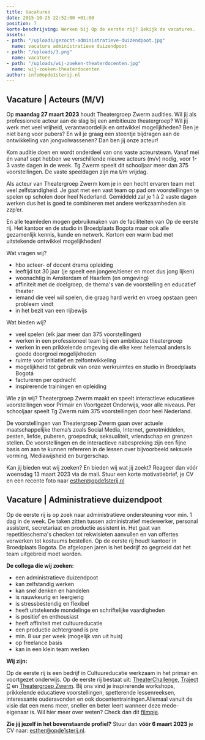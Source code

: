 ```yaml
---
title: Vacatures
date: 2015-10-25 22:52:00 +01:00
position: 7
korte-beschrijving: Werken bij Op de eerste rij? Bekijk de vacatures.
assets:
- path: "/uploads/gezocht-administratieve-duizendpoot.jpg"
  name: vacature administratieve duizendpoot
- path: "/uploads/3.png"
  name: vacature
- path: "/uploads/wij-zoeken-theaterdocenten.jpg"
  name: wij-zoeken-theaterdocenten
author: info@opde1sterij.nl
---
```


## Vacature | Acteurs (M/V)

Op **maandag 27 maart 2023** houdt Theatergroep Zwerm audities. Wil jij als professionele acteur aan de slag bij een ambitieuze theatergroep? Wil jij werk met veel vrijheid, verantwoordelijk en ontwikkel mogelijkheden? Ben je niet bang voor pubers? En wil je graag een steentje bijdragen aan de ontwikkeling van jongvolwassenen? Dan ben jij onze acteur!

Kom auditie doen en wordt onderdeel van ons vaste acteursteam. Vanaf mei én vanaf sept hebben we verschillende nieuwe acteurs (m/v) nodig, voor 1-3 vaste dagen in de week. Tg Zwerm speelt dit schooljaar meer dan 375 voorstellingen. De vaste speeldagen zijn ma t/m vrijdag.

Als acteur van Theatergroep Zwerm kom je in een hecht ervaren team met veel zelfstandigheid. Je gaat met een vast team op pad om voorstellingen te spelen op scholen door heel Nederland. Gemiddeld zal je 1 à 2 vaste dagen werken dus het is goed te combineren met andere werkzaamheden als zzp’er. 

En alle teamleden mogen gebruikmaken van de faciliteiten van Op de eerste rij. Het kantoor en de studio in Broedplaats Bogota maar ook alle gezamenlijk kennis, kunde en netwerk. Kortom een warm bad met uitstekende ontwikkel mogelijkheden! 

Wat vragen wij?
* hbo acteer- of docent drama opleiding 
* leeftijd tot 30 jaar (je speelt een jongere/tiener en moet dus jong lijken)
* woonachtig in Amsterdam of Haarlem (en omgeving)
* affiniteit met de doelgroep, de thema's van de voorstelling en educatief theater
* iemand die veel wil spelen, die graag hard werkt en vroeg opstaan geen probleem vindt
* in het bezit van een rijbewijs

Wat bieden wij?
* veel spelen (elk jaar meer dan 375 voorstellingen)
* werken in een professioneel team bij een ambitieuze theatergroep
* werken in een prikkelende omgeving die elke keer helemaal anders is 
goede doorgroei mogelijkheden
* ruimte voor initiatief en zelfontwikkeling
* mogelijkheid tot gebruik van onze werkruimtes en studio in Broedplaats Bogotá
* factureren per opdracht
* inspirerende trainingen en opleiding

Wie zijn wij?
Theatergroep Zwerm maakt en speelt interactieve educatieve voorstellingen voor Primair en Voortgezet Onderwijs, voor alle niveaus. Per schooljaar speelt Tg Zwerm ruim 375 voorstellingen door heel Nederland.

De voorstellingen van Theatergroep Zwerm gaan over actuele maatschappelijke thema’s zoals Social Media, Internet, genotmiddelen, pesten, liefde, puberen, groepsdruk, seksualiteit, vriendschap en grenzen stellen.  De voorstellingen en de interactieve nabespreking zijn een fijne basis om aan te kunnen refereren in de lessen over bijvoorbeeld seksuele vorming, Mediawijsheid en burgerschap.

Kan jij bieden wat wij zoeken? En bieden wij wat jij zoekt? Reageer dan vóór woensdag 13 maart 2023 via de mail. Stuur een korte motivatiebrief, je CV en een recente foto naar [esther@opde1sterij.nl](mailto:esther@opde1sterij.nl)

## Vacature | Administratieve duizendpoot

Op de eerste rij is op zoek naar administratieve ondersteuning voor min. 1 dag in de week. De taken zitten tussen administratief medewerker, personal assistent, secretariaat en productie assistent in. Het gaat van repetitieschema's checken tot rekwisieten aanvullen en van offertes verwerken tot kostuums bestellen. Op de eerste rij houdt kantoor in Broedplaats Bogota. De afgelopen jaren is het bedrijf zo gegroeid dat het team uitgebreid moet worden.

**De collega die wij zoeken:**

* een administratieve duizendpoot
* kan zelfstandig werken
* kan snel denken en handelen
* is nauwkeurig en leergierig
* is stressbestendig en flexibel
* heeft uitstekende mondelinge en schriftelijke vaardigheden
* is positief en enthousiast
* heeft affiniteit met cultuureducatie
* een productie achtergrond is pre
* min. 8 uur per week (mogelijk van uit huis)
* op freelance basis
* kan in een klein team werken

**Wij zijn:**

Op de eerste rij is een bedrijf in Cultuureducatie werkzaam in het primair en voortgezet onderwijs. Op de eerste rij bestaat uit: [TheaterChallenge](https://www.opde1sterij.nl/theaterchallenge/), [Traject C](https://www.opde1sterij.nl/traject-c/) en [Theatergroep Zwerm](https://www.opde1sterij.nl/theatergroep-zwerm/). Bij ons vind je inspirerende workshops, prikkelende educatieve voorstellingen, spetterende lessenreeksen, interessante ouderavonden en ook docententrainingen.Allemaal vanuit de visie dat een mens meer, sneller en beter leert wanneer deze mede-eigenaar is. Wil hier meer over weten? Check dan dit [filmpje](https://youtu.be/XZq-SEY45gc).


**Zie jij jezelf in het bovenstaande profiel?** Stuur dan **vóór 6 maart 2023** je CV naar: [esther@opde1sterij.nl](mailto:esther@opde1sterij.nl).


